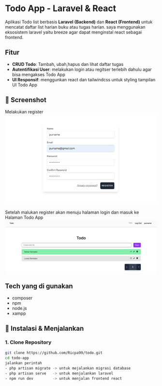 # Todo App - Laravel & React
Aplikasi Todo list berbasis **Laravel (Backend)** dan **React (Frontend)** untuk mencatat daftar list harian buku atau tugas harian. saya menggunakan eksosistem laravel yaitu breeze agar dapat menginstal react sebagai frontend.

## Fitur
- **CRUD Todo**: Tambah, ubah,hapus dan lihat daftar tugas
- **Autentifikasi User**: melakukan login atau regitser terlebih dahulu agar bisa mengakses Todo App
- **UI Responsif**: menggunkan react dan tailwindcss untuk styling tampilan UI Todo App

## 📸 Screenshot
Melakukan register
![image alt](https://github.com/Ricpa99/todo/blob/d766045e8b1a79bfd11891187bd5d8cff01a1337/laravel%20-%20react/img/register.png)

Setelah malukan register akan menuju halaman login dan masuk ke Halaman Todo App
![image alt](https://github.com/Ricpa99/todo/blob/6991821e0214d2269208a4741fd170f920ed7aa8/laravel%20-%20react/img/home.png)

## Tech yang di gunakan
- composer
- npm
- node.js
- xampp

## 🔧 Instalasi & Menjalankan
### **1. Clone Repository**
```sh
git clone https://github.com/Ricpa99/todo.git
cd todo-app
jalankan perintah
- php artisan migrate -> untuk mejalankan migrasi database
- php artisan serve   -> untuk menjalankan laravel
- npm run dev         -> untuk menjalan frontend react
